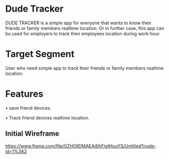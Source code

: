 # Dude Tracker

DUDE TRACKER is a simple app for everyone that wants to know their friends or family members realtime location. Or in further case, this app can bu used for employers to track their employees location during work hour.


# Target Segment

User who need simple app to track their friends or family members realtime location.


# Features

• save friend devices.

• Track friend devices realtime location.


## Initial Wireframe





https://www.figma.com/file/0ZH09DMAEA4IhFigtHouYS/Untitled?node-id=1%3A2
